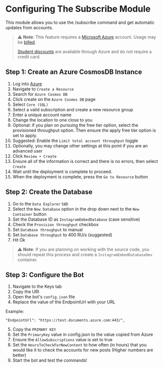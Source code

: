 # Configuring The Subscribe Module
This module allows you to use the /subscribe command and get automatic updates from accounts.
> :warning: **Note**: This feature requires a [Microsoft Azure](https://azure.microsoft.com/) account. Usage may be [billed](https://azure.microsoft.com/pricing/details/cosmos-db/).
> 
> [Student discounts](https://azure.microsoft.com/free/students/) are avaliable through Azure and do not require a credit card.

## Step 1: Create an Azure CosmosDB Instance
1. Log into [Azure](https://portal.azure.com/)
2. Navigate to `Create a Resource`
3. Search for `Azure Cosmos DB`
4. Click create on the `Azure Cosmos DB` page
5. Select `Core (SQL)`
6. Select a valid subscription and create a new resource group
7. Enter a unique account name
8. Change the location to one close to you
9. Optional: if you plan on pursuing the free tier option, select the provisioned throughput option. Then ensure the apply free tier option is set to apply.
10. Suggested: Enable the `Limit total account throughput` toggle
11. Optionally, you may change other settings at this point if you are an advanced user
12. Click `Review + Create`
13. Ensure all of the information is correct and there is no errors, then select `Create`
14. Wait until the deployment is complete to proceed.
15. When the deployment is complete, press the `Go to Resource` button

## Step 2: Create the Database
1. Go to the `Data Explorer` tab
2. Select the `New Database` option in the drop down next to the `New Container` button
3. Set the Database ID as `InstagramEmbedDatabase` (case sensitive)
4. Check the `Provision throughput` checkbox
5. Set `Database throughput` to manual
6. Set `Database throughput` to 400 RU/s (suggested)
7. Hit Ok
> :warning: **Note**: If you are planning on working with the source code, you should repeat this process and create a `InstagramEmbedDatabaseDev` container.

## Step 3: Configure the Bot
1. Navigate to the Keys tab
2. Copy the URI
3. Open the bot's `config.json` file
4. Replace the value of the EndpointUrl with your URL

Example:
```
"EndpointUrl": "https://test.documents.azure.com:443/",
```
5. Copy the `PRIMARY KEY`
6. Set the `PrimaryKey` value in config.json to the value copied from Azure
7. Ensure the `AllowSubscriptions` value is set to true
8. Set the `HoursToCheckForNewContent` to how often (in hours) that you would like it to check the accounts for new posts (Higher numbers are better)
9. Start the bot and test the commands!
